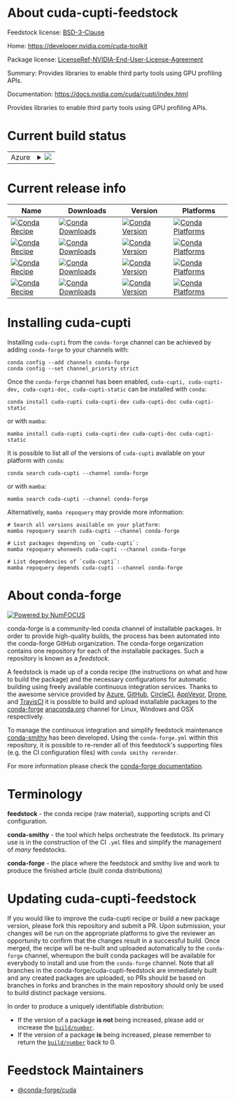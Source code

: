 About cuda-cupti-feedstock
==========================

Feedstock license: [BSD-3-Clause](https://github.com/conda-forge/cuda-cupti-feedstock/blob/main/LICENSE.txt)

Home: https://developer.nvidia.com/cuda-toolkit

Package license: [LicenseRef-NVIDIA-End-User-License-Agreement](https://docs.nvidia.com/cuda/eula/index.html)

Summary: Provides libraries to enable third party tools using GPU profiling APIs.

Documentation: https://docs.nvidia.com/cuda/cupti/index.html

Provides libraries to enable third party tools using GPU profiling APIs.


Current build status
====================


<table>
    
  <tr>
    <td>Azure</td>
    <td>
      <details>
        <summary>
          <a href="https://dev.azure.com/conda-forge/feedstock-builds/_build/latest?definitionId=19218&branchName=main">
            <img src="https://dev.azure.com/conda-forge/feedstock-builds/_apis/build/status/cuda-cupti-feedstock?branchName=main">
          </a>
        </summary>
        <table>
          <thead><tr><th>Variant</th><th>Status</th></tr></thead>
          <tbody><tr>
              <td>linux_64</td>
              <td>
                <a href="https://dev.azure.com/conda-forge/feedstock-builds/_build/latest?definitionId=19218&branchName=main">
                  <img src="https://dev.azure.com/conda-forge/feedstock-builds/_apis/build/status/cuda-cupti-feedstock?branchName=main&jobName=linux&configuration=linux%20linux_64_" alt="variant">
                </a>
              </td>
            </tr><tr>
              <td>linux_aarch64</td>
              <td>
                <a href="https://dev.azure.com/conda-forge/feedstock-builds/_build/latest?definitionId=19218&branchName=main">
                  <img src="https://dev.azure.com/conda-forge/feedstock-builds/_apis/build/status/cuda-cupti-feedstock?branchName=main&jobName=linux&configuration=linux%20linux_aarch64_" alt="variant">
                </a>
              </td>
            </tr><tr>
              <td>linux_ppc64le</td>
              <td>
                <a href="https://dev.azure.com/conda-forge/feedstock-builds/_build/latest?definitionId=19218&branchName=main">
                  <img src="https://dev.azure.com/conda-forge/feedstock-builds/_apis/build/status/cuda-cupti-feedstock?branchName=main&jobName=linux&configuration=linux%20linux_ppc64le_" alt="variant">
                </a>
              </td>
            </tr><tr>
              <td>win_64</td>
              <td>
                <a href="https://dev.azure.com/conda-forge/feedstock-builds/_build/latest?definitionId=19218&branchName=main">
                  <img src="https://dev.azure.com/conda-forge/feedstock-builds/_apis/build/status/cuda-cupti-feedstock?branchName=main&jobName=win&configuration=win%20win_64_" alt="variant">
                </a>
              </td>
            </tr>
          </tbody>
        </table>
      </details>
    </td>
  </tr>
</table>

Current release info
====================

| Name | Downloads | Version | Platforms |
| --- | --- | --- | --- |
| [![Conda Recipe](https://img.shields.io/badge/recipe-cuda--cupti-green.svg)](https://anaconda.org/conda-forge/cuda-cupti) | [![Conda Downloads](https://img.shields.io/conda/dn/conda-forge/cuda-cupti.svg)](https://anaconda.org/conda-forge/cuda-cupti) | [![Conda Version](https://img.shields.io/conda/vn/conda-forge/cuda-cupti.svg)](https://anaconda.org/conda-forge/cuda-cupti) | [![Conda Platforms](https://img.shields.io/conda/pn/conda-forge/cuda-cupti.svg)](https://anaconda.org/conda-forge/cuda-cupti) |
| [![Conda Recipe](https://img.shields.io/badge/recipe-cuda--cupti--dev-green.svg)](https://anaconda.org/conda-forge/cuda-cupti-dev) | [![Conda Downloads](https://img.shields.io/conda/dn/conda-forge/cuda-cupti-dev.svg)](https://anaconda.org/conda-forge/cuda-cupti-dev) | [![Conda Version](https://img.shields.io/conda/vn/conda-forge/cuda-cupti-dev.svg)](https://anaconda.org/conda-forge/cuda-cupti-dev) | [![Conda Platforms](https://img.shields.io/conda/pn/conda-forge/cuda-cupti-dev.svg)](https://anaconda.org/conda-forge/cuda-cupti-dev) |
| [![Conda Recipe](https://img.shields.io/badge/recipe-cuda--cupti--doc-green.svg)](https://anaconda.org/conda-forge/cuda-cupti-doc) | [![Conda Downloads](https://img.shields.io/conda/dn/conda-forge/cuda-cupti-doc.svg)](https://anaconda.org/conda-forge/cuda-cupti-doc) | [![Conda Version](https://img.shields.io/conda/vn/conda-forge/cuda-cupti-doc.svg)](https://anaconda.org/conda-forge/cuda-cupti-doc) | [![Conda Platforms](https://img.shields.io/conda/pn/conda-forge/cuda-cupti-doc.svg)](https://anaconda.org/conda-forge/cuda-cupti-doc) |
| [![Conda Recipe](https://img.shields.io/badge/recipe-cuda--cupti--static-green.svg)](https://anaconda.org/conda-forge/cuda-cupti-static) | [![Conda Downloads](https://img.shields.io/conda/dn/conda-forge/cuda-cupti-static.svg)](https://anaconda.org/conda-forge/cuda-cupti-static) | [![Conda Version](https://img.shields.io/conda/vn/conda-forge/cuda-cupti-static.svg)](https://anaconda.org/conda-forge/cuda-cupti-static) | [![Conda Platforms](https://img.shields.io/conda/pn/conda-forge/cuda-cupti-static.svg)](https://anaconda.org/conda-forge/cuda-cupti-static) |

Installing cuda-cupti
=====================

Installing `cuda-cupti` from the `conda-forge` channel can be achieved by adding `conda-forge` to your channels with:

```
conda config --add channels conda-forge
conda config --set channel_priority strict
```

Once the `conda-forge` channel has been enabled, `cuda-cupti, cuda-cupti-dev, cuda-cupti-doc, cuda-cupti-static` can be installed with `conda`:

```
conda install cuda-cupti cuda-cupti-dev cuda-cupti-doc cuda-cupti-static
```

or with `mamba`:

```
mamba install cuda-cupti cuda-cupti-dev cuda-cupti-doc cuda-cupti-static
```

It is possible to list all of the versions of `cuda-cupti` available on your platform with `conda`:

```
conda search cuda-cupti --channel conda-forge
```

or with `mamba`:

```
mamba search cuda-cupti --channel conda-forge
```

Alternatively, `mamba repoquery` may provide more information:

```
# Search all versions available on your platform:
mamba repoquery search cuda-cupti --channel conda-forge

# List packages depending on `cuda-cupti`:
mamba repoquery whoneeds cuda-cupti --channel conda-forge

# List dependencies of `cuda-cupti`:
mamba repoquery depends cuda-cupti --channel conda-forge
```


About conda-forge
=================

[![Powered by
NumFOCUS](https://img.shields.io/badge/powered%20by-NumFOCUS-orange.svg?style=flat&colorA=E1523D&colorB=007D8A)](https://numfocus.org)

conda-forge is a community-led conda channel of installable packages.
In order to provide high-quality builds, the process has been automated into the
conda-forge GitHub organization. The conda-forge organization contains one repository
for each of the installable packages. Such a repository is known as a *feedstock*.

A feedstock is made up of a conda recipe (the instructions on what and how to build
the package) and the necessary configurations for automatic building using freely
available continuous integration services. Thanks to the awesome service provided by
[Azure](https://azure.microsoft.com/en-us/services/devops/), [GitHub](https://github.com/),
[CircleCI](https://circleci.com/), [AppVeyor](https://www.appveyor.com/),
[Drone](https://cloud.drone.io/welcome), and [TravisCI](https://travis-ci.com/)
it is possible to build and upload installable packages to the
[conda-forge](https://anaconda.org/conda-forge) [anaconda.org](https://anaconda.org/)
channel for Linux, Windows and OSX respectively.

To manage the continuous integration and simplify feedstock maintenance
[conda-smithy](https://github.com/conda-forge/conda-smithy) has been developed.
Using the ``conda-forge.yml`` within this repository, it is possible to re-render all of
this feedstock's supporting files (e.g. the CI configuration files) with ``conda smithy rerender``.

For more information please check the [conda-forge documentation](https://conda-forge.org/docs/).

Terminology
===========

**feedstock** - the conda recipe (raw material), supporting scripts and CI configuration.

**conda-smithy** - the tool which helps orchestrate the feedstock.
                   Its primary use is in the construction of the CI ``.yml`` files
                   and simplify the management of *many* feedstocks.

**conda-forge** - the place where the feedstock and smithy live and work to
                  produce the finished article (built conda distributions)


Updating cuda-cupti-feedstock
=============================

If you would like to improve the cuda-cupti recipe or build a new
package version, please fork this repository and submit a PR. Upon submission,
your changes will be run on the appropriate platforms to give the reviewer an
opportunity to confirm that the changes result in a successful build. Once
merged, the recipe will be re-built and uploaded automatically to the
`conda-forge` channel, whereupon the built conda packages will be available for
everybody to install and use from the `conda-forge` channel.
Note that all branches in the conda-forge/cuda-cupti-feedstock are
immediately built and any created packages are uploaded, so PRs should be based
on branches in forks and branches in the main repository should only be used to
build distinct package versions.

In order to produce a uniquely identifiable distribution:
 * If the version of a package **is not** being increased, please add or increase
   the [``build/number``](https://docs.conda.io/projects/conda-build/en/latest/resources/define-metadata.html#build-number-and-string).
 * If the version of a package **is** being increased, please remember to return
   the [``build/number``](https://docs.conda.io/projects/conda-build/en/latest/resources/define-metadata.html#build-number-and-string)
   back to 0.

Feedstock Maintainers
=====================

* [@conda-forge/cuda](https://github.com/conda-forge/cuda/)

